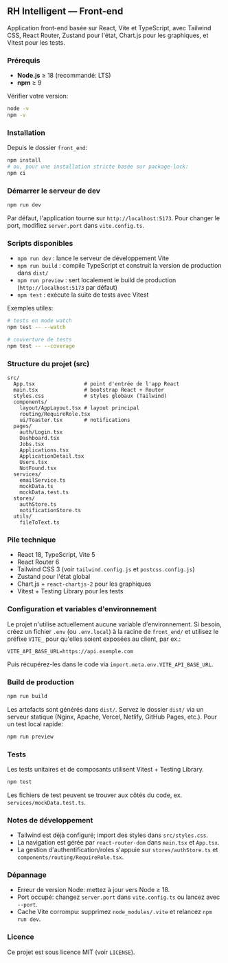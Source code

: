 ## RH Intelligent — Front-end

Application front-end basée sur React, Vite et TypeScript, avec Tailwind CSS, React Router, Zustand pour l'état, Chart.js pour les graphiques, et Vitest pour les tests.

### Prérequis
- **Node.js** ≥ 18 (recommandé: LTS)
- **npm** ≥ 9

Vérifier votre version:

```bash
node -v
npm -v
```

### Installation

Depuis le dossier `front_end`:

```bash
npm install
# ou, pour une installation stricte basée sur package-lock:
npm ci
```

### Démarrer le serveur de dev

```bash
npm run dev
```

Par défaut, l'application tourne sur `http://localhost:5173`.
Pour changer le port, modifiez `server.port` dans `vite.config.ts`.

### Scripts disponibles

- `npm run dev` : lance le serveur de développement Vite
- `npm run build` : compile TypeScript et construit la version de production dans `dist/`
- `npm run preview` : sert localement le build de production (`http://localhost:5173` par défaut)
- `npm test` : exécute la suite de tests avec Vitest

Exemples utiles:

```bash
# tests en mode watch
npm test -- --watch

# couverture de tests
npm test -- --coverage
```

### Structure du projet (src)

```text
src/
  App.tsx                # point d'entrée de l'app React
  main.tsx               # bootstrap React + Router
  styles.css             # styles globaux (Tailwind)
  components/
    layout/AppLayout.tsx # layout principal
    routing/RequireRole.tsx
    ui/Toaster.tsx       # notifications
  pages/
    auth/Login.tsx
    Dashboard.tsx
    Jobs.tsx
    Applications.tsx
    ApplicationDetail.tsx
    Users.tsx
    NotFound.tsx
  services/
    emailService.ts
    mockData.ts
    mockData.test.ts
  stores/
    authStore.ts
    notificationStore.ts
  utils/
    fileToText.ts
```

### Pile technique

- React 18, TypeScript, Vite 5
- React Router 6
- Tailwind CSS 3 (voir `tailwind.config.js` et `postcss.config.js`)
- Zustand pour l'état global
- Chart.js + `react-chartjs-2` pour les graphiques
- Vitest + Testing Library pour les tests

### Configuration et variables d'environnement

Le projet n'utilise actuellement aucune variable d'environnement. 
Si besoin, créez un fichier `.env` (ou `.env.local`) à la racine de `front_end/` et utilisez le préfixe `VITE_` pour qu'elles soient exposées au client, par ex.:

```env
VITE_API_BASE_URL=https://api.exemple.com
```

Puis récupérez-les dans le code via `import.meta.env.VITE_API_BASE_URL`.

### Build de production

```bash
npm run build
```

Les artefacts sont générés dans `dist/`. Servez le dossier `dist/` via un serveur statique (Nginx, Apache, Vercel, Netlify, GitHub Pages, etc.). Pour un test local rapide:

```bash
npm run preview
```

### Tests

Les tests unitaires et de composants utilisent Vitest + Testing Library.

```bash
npm test
```

Les fichiers de test peuvent se trouver aux côtés du code, ex. `services/mockData.test.ts`.

### Notes de développement

- Tailwind est déjà configuré; import des styles dans `src/styles.css`.
- La navigation est gérée par `react-router-dom` dans `main.tsx` et `App.tsx`.
- La gestion d'authentification/roles s'appuie sur `stores/authStore.ts` et `components/routing/RequireRole.tsx`.

### Dépannage

- Erreur de version Node: mettez à jour vers Node ≥ 18.
- Port occupé: changez `server.port` dans `vite.config.ts` ou lancez avec `--port`.
- Cache Vite corrompu: supprimez `node_modules/.vite` et relancez `npm run dev`.

### Licence

Ce projet est sous licence MIT (voir `LICENSE`).


